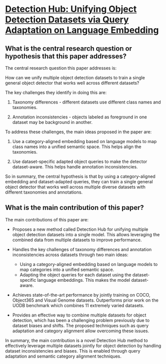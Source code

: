 # [Detection Hub: Unifying Object Detection Datasets via Query Adaptation   on Language Embedding](https://arxiv.org/abs/2206.03484)

## What is the central research question or hypothesis that this paper addresses?

 The central research question this paper addresses is:

How can we unify multiple object detection datasets to train a single general object detector that works well across different datasets?

The key challenges they identify in doing this are:

1) Taxonomy differences - different datasets use different class names and taxonomies. 

2) Annotation inconsistencies - objects labeled as foreground in one dataset may be background in another.

To address these challenges, the main ideas proposed in the paper are:

1) Use a category-aligned embedding based on language models to map class names into a unified semantic space. This helps align the taxonomies.

2) Use dataset-specific adapted object queries to make the detector dataset-aware. This helps handle annotation inconsistencies.

So in summary, the central hypothesis is that by using a category-aligned embedding and dataset-adapted queries, they can train a single general object detector that works well across multiple diverse datasets with different taxonomies and annotations.


## What is the main contribution of this paper?

 The main contributions of this paper are:

- Proposes a new method called Detection Hub for unifying multiple object detection datasets into a single model. This allows leveraging the combined data from multiple datasets to improve performance.

- Handles the key challenges of taxonomy differences and annotation inconsistencies across datasets through two main ideas:
   - Using a category-aligned embedding based on language models to map categories into a unified semantic space.
   - Adapting the object queries for each dataset using the dataset-specific language embeddings. This makes the model dataset-aware.

- Achieves state-of-the-art performance by jointly training on COCO, Object365 and Visual Genome datasets. Outperforms prior work on the UODB benchmark which combines 11 extremely varied datasets.

- Provides an effective way to combine multiple datasets for object detection, which has been a challenging problem previously due to dataset biases and shifts. The proposed techniques such as query adaptation and category alignment allow overcoming these issues.

In summary, the main contribution is a novel Detection Hub method to effectively leverage multiple datasets jointly for object detection by handling dataset inconsistencies and biases. This is enabled through query adaptation and semantic category alignment techniques.
